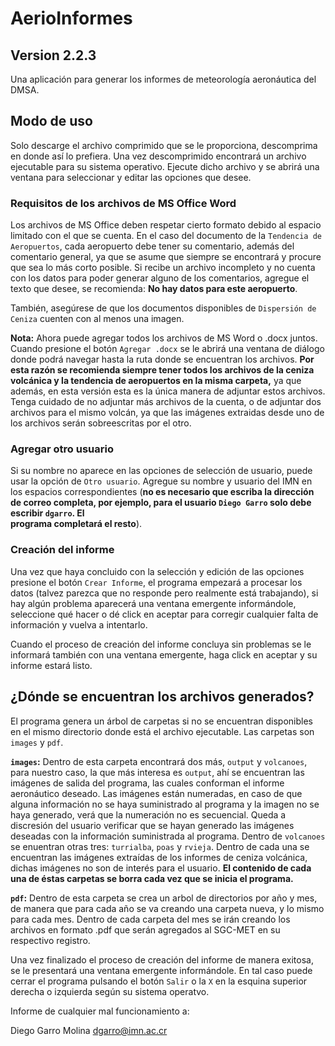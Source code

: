 # AerioInformes
## Version 2.2.3

Una aplicación para generar los informes de meteorología aeronáutica del DMSA.

## Modo de uso

Solo descarge el archivo comprimido que se le proporciona, descomprima en donde así lo prefiera.
Una vez descomprimido encontrará un archivo ejecutable para su sistema operativo. Ejecute dicho archivo
y se abrirá una ventana para seleccionar y editar las opciones que desee.

### Requisitos de los archivos de MS Office Word

Los archivos de MS Office deben respetar cierto formato debido al espacio limitado con el que se cuenta.
En el caso del documento de la `Tendencia de Aeropuertos`, cada aeropuerto debe tener su comentario, 
además del comentario general, ya que se asume que siempre se encontrará y procure que sea lo más corto 
posible. Si recibe un archivo incompleto y no cuenta con los datos para poder generar alguno de los 
comentarios, agregue el texto que desee, se recomienda: **No hay datos para este aeropuerto**.

También, asegúrese de que los documentos disponibles de `Dispersión de Ceniza` cuenten con al menos una
imagen.

**Nota:** Ahora puede agregar todos los archivos de MS Word o .docx juntos. Cuando presione el
botón `Agregar .docx` se le abrirá una ventana de diálogo donde podrá navegar hasta la ruta donde se 
encuentran los archivos. **Por esta razón se recomienda siempre tener todos los archivos de la ceniza 
volcánica y la tendencia de aeropuertos en la misma carpeta,** ya que además, en esta versión esta es la 
única manera de adjuntar estos archivos. Tenga cuidado de no adjuntar más archivos de la cuenta, o de 
adjuntar dos archivos para el mismo volcán, ya que las imágenes extraidas desde uno de los archivos serán 
sobreescritas por el otro.

### Agregar otro usuario

Si su nombre no aparece en las opciones de selección de usuario, puede usar la opción de `Otro usuario`. 
Agregue su nombre y usuario del IMN en los espacios correspondientes (**no es necesario que escriba la 
dirección de correo completa, por ejemplo, para el usuario `Diego Garro` solo debe escribir `dgarro`. El   
programa completará el resto**).

### Creación del informe

Una vez que haya concluido con la selección y edición de las opciones presione el botón `Crear Informe`,
el programa empezará a procesar los datos (talvez parezca que no responde pero realmente está trabajando),
si hay algún problema aparecerá una ventana emergente informándole, seleccione qué hacer o dé click en aceptar para corregir cualquier falta de información y vuelva a intentarlo.

Cuando el proceso de creación del informe concluya sin problemas se le informará también con una ventana
emergente, haga click en aceptar y su informe estará listo.

## ¿Dónde se encuentran los archivos generados?

El programa genera un árbol de carpetas si no se encuentran disponibles en el mismo directorio donde está
el archivo ejecutable. Las carpetas son `images` y `pdf`.

**`images`:** Dentro de esta carpeta encontrará dos más, `output` y `volcanoes`, para nuestro caso, la que
más interesa es `output`, ahí se encuentran las imágenes de salida del programa, las cuales conforman el
informe aeronáutico deseado. Las imágenes están numeradas, en caso de que alguna información no se haya
suministrado al programa y la imagen no se haya generado, verá que la numeración no es secuencial. Queda a
discresión del usuario verificar que se hayan generado las imágenes deseadas con la información suministrada
al programa. Dentro de `volcanoes` se enuentran otras tres: `turrialba`, `poas` y `rvieja`. Dentro de cada una
se encuentran las imágenes extraídas de los informes de ceniza volcánica, dichas imágenes no son de interés
para el usuario. **El contenido de cada una de éstas carpetas se borra cada vez que se inicia el programa.**

**`pdf`:** Dentro de esta carpeta se crea un arbol de directorios por año y mes, de manera que para cada año se
va creando una carpeta nueva, y lo mismo para cada mes. Dentro de cada carpeta del mes se irán creando los
archivos en formato .pdf que serán agregados al SGC-MET en su respectivo registro.

Una vez finalizado el proceso de creación del informe de manera exitosa, se le presentará una ventana 
emergente informándole. En tal caso puede cerrar el programa pulsando el botón `Salir` o la `X` en la 
esquina superior derecha o izquierda según su sistema operatvo.


Informe de cualquier mal funcionamiento a:

Diego Garro Molina
dgarro@imn.ac.cr